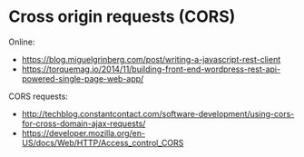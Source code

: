 # Cross origin requests (CORS)

Online:
- https://blog.miguelgrinberg.com/post/writing-a-javascript-rest-client
- https://torquemag.io/2014/11/building-front-end-wordpress-rest-api-powered-single-page-web-app/

CORS requests:
- http://techblog.constantcontact.com/software-development/using-cors-for-cross-domain-ajax-requests/
- https://developer.mozilla.org/en-US/docs/Web/HTTP/Access_control_CORS